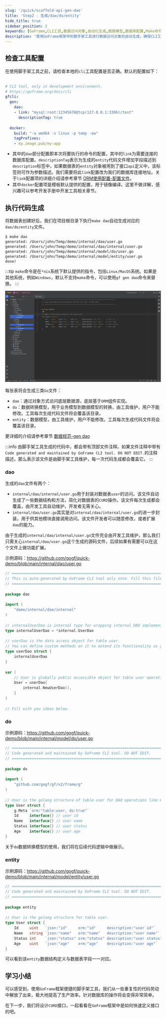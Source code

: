 ```yaml
---
slug: '/quick/scaffold-api-gen-dao'
title: 'Step2 - 生成/dao/do/entity'
hide_title: true
sidebar_position: 2
keywords: [GoFrame,CLI工具,数据访问对象,自动化生成,数据模型,数据库配置,Make命令,数据转换,代码生成,ORM组件]
description: '使用GoFrame框架中的脚手架工具进行数据访问对象的自动生成，确保CLI工具配置正确，然后通过命令执行代码生成，创建数据库表后生成相应的dao、do和entity文件，以简化数据表的CURD操作。展示了具体的文件结构和使用方式，以及不同类型文件的生成原理。'
---
```




## 检查工具配置
在使用脚手架工具之前，请检查本地的`cli`工具配置是否正确。默认的配置如下：
```yaml title="hack/config.yaml"

# CLI tool, only in development environment.
# https://goframe.org/docs/cli
gfcli:
  gen:
    dao:
    - link: "mysql:root:12345678@tcp(127.0.0.1:3306)/test"
      descriptionTag: true

  docker:
    build: "-a amd64 -s linux -p temp -ew"
    tagPrefixes:
    - my.image.pub/my-app
```
- 其中的`dao`部分配置即本次将要执行的命令的配置，其中的`link`为需要连接的数据库配置。`descriptionTag`表示为生成的`entity`代码文件增加字段描述到`description`标签中，如果数据表的`entity`对象被用到了接口`api`定义中，该标签则可作为参数描述。我们需要将此`link`配置改为我们的数据库连接地址。关于`link`配置项的详细介绍请参考章节 [ORM使用配置-配置文件](../../../docs/核心组件/数据库ORM/ORM使用配置/ORM使用配置-配置文件.md)。
- 其中`docker`配置项是模板默认提供的配置，用于镜像编译。这里不做详解，感兴趣可以参考开发手册中开发工具相关章节。

## 执行代码生成
将数据表创建好后，我们在项目根目录下执行`make dao`自动生成对应的`dao/do/entity`文件。

```text
$ make dao
generated: /Users/john/Temp/demo/internal/dao/user.go
generated: /Users/john/Temp/demo/internal/dao/internal/user.go
generated: /Users/john/Temp/demo/internal/model/do/user.go
generated: /Users/john/Temp/demo/internal/model/entity/user.go
done!
```

:::tip
`make`命令是在`*nix`系统下默认提供的指令，包括`Linux/MacOS`系统。如果是其他系统，例如`Windows`，默认不支持`make`命令，可以使用`gf gen dao`命令来替换。
:::

![goframe dao、do、entity](QQ_1731806701346.png)

每张表将会生成三类`Go`文件：
- `dao`：通过对象方式访问底层数据源，底层基于`ORM`组件实现。
- `do`：数据转换模型，用于业务模型到数据模型的转换，由工具维护，用户不能修改。工具每次生成代码文件将会覆盖该目录。
- `entity`：数据模型，由工具维护，用户不能修改。工具每次生成代码文件将会覆盖该目录。

更详细的介绍请参考章节 [数据规范-gen dao](../../../docs/开发工具/代码生成-gen/数据规范-gen%20dao.md)

:::info
由脚手架工具生成的代码中，都会带有顶部文件注释。如果文件注释中带有`Code generated and maintained by GoFrame CLI tool. DO NOT EDIT.`的注释描述，那么表示该文件是由脚手架工具维护，每一次代码生成都会覆盖它。
:::

### dao
生成的`dao`文件有两个：
- `internal/dao/internal/user.go`用于封装对数据表`user`的访问。该文件自动生成了一些数据结构和方法，简化对数据表的`CURD`操作。该文件每次生成都会覆盖，由开发工具自动维护，开发者无需关心。
- `internal/dao/user.go`其实是对`internal/dao/internal/user.go`的进一步封装，用于供其他模块直接调用访问。该文件开发者可以随意修改，或者扩展`dao`的能力。

由于生成的`internal/dao/internal/user.go`文件完全由开发工具维护，那么我们只需关心`internal/dao/user.go`这个生成的源码文件，后续如果有需要可以在这个文件上做功能扩展。

示例源码：https://github.com/gogf/quick-demo/blob/main/internal/dao/user.go

```go title="internal/dao/user.go"
// =================================================================================
// This is auto-generated by GoFrame CLI tool only once. Fill this file as you wish.
// =================================================================================

package dao

import (
    "demo/internal/dao/internal"
)

// internalUserDao is internal type for wrapping internal DAO implements.
type internalUserDao = *internal.UserDao

// userDao is the data access object for table user.
// You can define custom methods on it to extend its functionality as you wish.
type userDao struct {
    internalUserDao
}

var (
    // User is globally public accessible object for table user operations.
    User = userDao{
        internal.NewUserDao(),
    }
)

// Fill with you ideas below.

```



### do

示例源码：https://github.com/gogf/quick-demo/blob/main/internal/model/do/user.go

```go title="internal/model/do/user.go"
// =================================================================================
// Code generated and maintained by GoFrame CLI tool. DO NOT EDIT.
// =================================================================================

package do

import (
    "github.com/gogf/gf/v2/frame/g"
)

// User is the golang structure of table user for DAO operations like Where/Data.
type User struct {
    g.Meta `orm:"table:user, do:true"`
    Id     interface{} // user id
    Name   interface{} // user name
    Status interface{} // user status
    Age    interface{} // user age
}
```
关于`do`数据转换模型的使用，我们将在后续代码逻辑中做展示。

### entity

示例源码：https://github.com/gogf/quick-demo/blob/main/internal/model/entity/user.go

```go title="internal/model/entity/user.go"
// =================================================================================
// Code generated and maintained by GoFrame CLI tool. DO NOT EDIT.
// =================================================================================

package entity

// User is the golang structure for table user.
type User struct {
	Id     uint   `json:"id"     orm:"id"     description:"user id"`     // user id
	Name   string `json:"name"   orm:"name"   description:"user name"`   // user name
	Status int    `json:"status" orm:"status" description:"user status"` // user status
	Age    uint   `json:"age"    orm:"age"    description:"user age"`    // user age
}
```

可以看到该`entity`数据结构定义与数据表字段一一对应。


## 学习小结

可以感受到，使用`GoFrame`框架便捷的脚手架工具，我们从一些重复性的代码劳动中解放了出来，极大地提高了生产效率。针对数据库的操作将会变得非常简单。

在下一步，我们将设计`CURD`接口，一起看看在`GoFrame`框架中是如何快速定义接口的吧。
